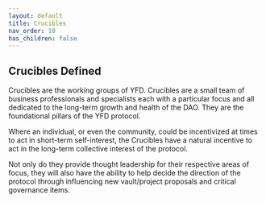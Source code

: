 ```yaml
---
layout: default
title: Crucibles
nav_order: 10
has_children: false
---
```


## Crucibles Defined

Crucibles are the working groups of YFD. Crucibles are a small team of business professionals and specialists each with a particular focus and all dedicated to the long-term growth and health of the DAO. They are the foundational pillars of the YFD protocol. 

Where an individual, or even the community, could be incentivized at times to act in short-term self-interest, the Crucibles have a natural incentive to act in the long-term collective interest of the protocol. 

Not only do they provide thought leadership for their respective areas of focus, they will also have the ability to help decide the direction of the protocol through influencing new vault/project proposals and critical governance items.
